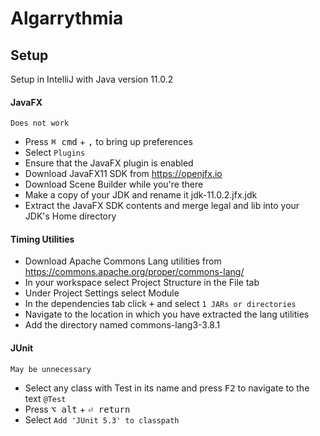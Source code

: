 Algarrythmia
============

## Setup

Setup in IntelliJ with Java version 11.0.2

#### JavaFX

```
Does not work
```

* Press <kbd>⌘ cmd</kbd> + <kbd>,</kbd> to bring up preferences
* Select `Plugins`
* Ensure that the JavaFX plugin is enabled
* Download JavaFX11 SDK from https://openjfx.io
* Download Scene Builder while you're there
* Make a copy of your JDK and rename it jdk-11.0.2.jfx.jdk
* Extract the JavaFX SDK contents and merge legal and lib into your JDK's Home directory

#### Timing Utilities

* Download Apache Commons Lang utilities from https://commons.apache.org/proper/commons-lang/
* In your workspace select Project Structure in the File tab
* Under Project Settings select Module
* In the dependencies tab click <kbd>+</kbd> and select `1 JARs or directories`
* Navigate to the location in which you have extracted the lang utilities
* Add the directory named commons-lang3-3.8.1

#### JUnit

```
May be unnecessary
```

* Select any class with Test in its name and press <kbd>F2</kbd> to navigate to the text `@Test`
* Press <kbd>⌥ alt</kbd> + <kbd>⏎ return</kbd>
* Select `Add 'JUnit 5.3' to classpath`


